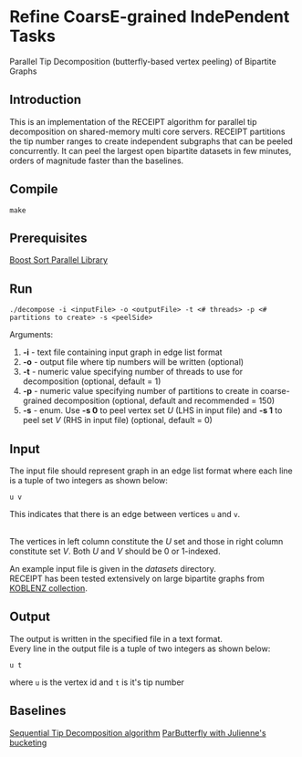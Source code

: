 # Refine CoarsE-grained IndePendent Tasks
Parallel Tip Decomposition (butterfly-based vertex peeling) of Bipartite Graphs

## Introduction
This is an implementation of the RECEIPT algorithm for parallel tip decomposition
on shared-memory multi core servers. RECEIPT partitions the tip number ranges
to create independent subgraphs that can be peeled concurrently. It can peel 
the largest open bipartite datasets in few minutes, orders of magnitude faster
than the baselines.



## Compile
```
make
```


## Prerequisites
[Boost Sort Parallel Library](https://github.com/fjtapia/sort_parallel)


## Run
```
./decompose -i <inputFile> -o <outputFile> -t <# threads> -p <# partitions to create> -s <peelSide>

```
Arguments:

1. **-i** - text file containing input graph in edge list format
2. **-o** - output file where tip numbers will be written (optional)
3. **-t** - numeric value specifying number of threads to use for decomposition (optional, default = 1)
4. **-p** - numeric value specifying number of partitions to create in coarse-grained decomposition (optional, default and recommended = 150)
5. **-s** - enum. Use **-s 0** to peel vertex set $U$ (LHS in input file) and **-s 1** to peel set $V$ (RHS in input file) (optional, default = 0)


## Input
The input file should represent graph in an edge list format where each line is a tuple of two integers as shown below:
```
u v
```
This indicates that there is an edge between vertices `u` and `v`.<br /><br />


The vertices in left column constitute the $U$ set and those in right column constitute set $V$.
Both $U$ and $V$ should be 0 or 1-indexed. <br />

An example input file is given in the *datasets* directory.<br />
RECEIPT has been tested extensively on large bipartite graphs from [KOBLENZ collection](http://konect.cc/).


## Output
The output is written in the specified file in a text format.<br />
Every line in the output file is a tuple of two integers as shown below: 
```
u t
```
where `u` is the vertex id and `t` is it's tip number


## Baselines
[Sequential Tip Decomposition algorithm](http://sariyuce.com/bnd.tar)
[ParButterfly with Julienne's bucketing](https://github.com/jeshi96/parbutterfly)
